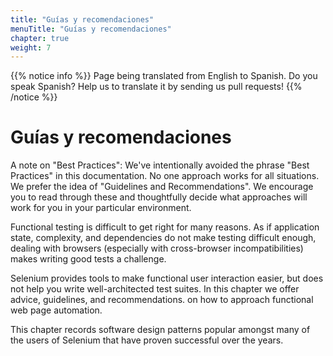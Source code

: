 ```yaml
---
title: "Guías y recomendaciones"
menuTitle: "Guías y recomendaciones"
chapter: true
weight: 7
---
```


{{% notice info %}}
<i class="fas fa-language"></i> Page being translated from 
English to Spanish. Do you speak Spanish? Help us to translate
it by sending us pull requests!
{{% /notice %}}

# Guías y recomendaciones

A note on "Best Practices": We've intentionally avoided the phrase "Best
Practices" in this documentation. No one approach works for all situations.
We prefer the idea of "Guidelines and Recommendations". We encourage
you to read through these and thoughtfully decide what approaches
will work for you in your particular environment.

Functional testing is difficult to get right for many reasons.
As if application state, complexity, and dependencies do not make testing difficult enough,
dealing with browsers (especially with cross-browser incompatibilities)
makes writing good tests a challenge.

Selenium provides tools to make functional user interaction easier,
but does not help you write well-architected test suites.
In this chapter we offer advice, guidelines, and recommendations.
on how to approach functional web page automation.

This chapter records software design patterns popular
amongst many of the users of Selenium
that have proven successful over the years.
